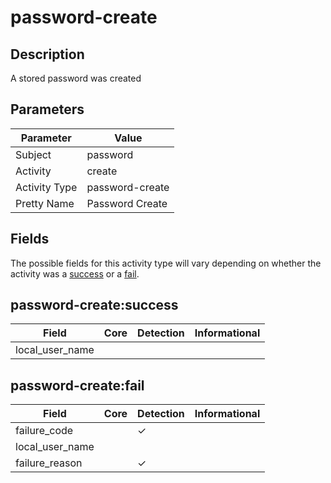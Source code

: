 password-create
===============

Description
-----------
A stored password was created

Parameters
----------
| Parameter     | Value           |
| ------------- | --------------- |
| Subject       | password        |
| Activity      | create          |
| Activity Type | password-create |
| Pretty Name   | Password Create |


Fields
------

The possible fields for this activity type will vary depending on whether the activity was a [success](#password-createsuccess) or a [fail](#password-createfail).


password-create:success
-----------------------

| Field           | Core | Detection | Informational |
| --------------- | ---- | --------- | ------------- |
| local_user_name |      |           |               |

password-create:fail
--------------------

| Field           | Core | Detection | Informational |
| --------------- | ---- | --------- | ------------- |
| failure_code    |      | &#10003;  |               |
| local_user_name |      |           |               |
| failure_reason  |      | &#10003;  |               |